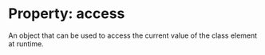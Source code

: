 # Property: access

An object that can be used to access the current value of the class element at runtime.